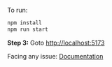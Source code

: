 
To run:

```bash
npm install
npm run start
```

**Step 3:** Goto [http://localhost:5173](http://localhost:5173)

Facing any issue: [Documentation](https://tailwindcss.com/docs/installation/using-postcss)


<!-- #ffffff white -->
<!-- #170c23 dark purple-->
<!-- #f6f3fb  white-purple -->
<!-- #61517c purple-->
<!-- #9394b2 light purple-->
